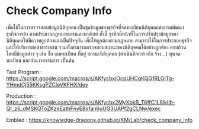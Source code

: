Check Company Info
================================

เพื่อใช้ในการตรวจสอบข้อมูลนิติบุคคล เป็นชุดข้อมูลของธุรกิจที่จดทะเบียนนิติบุคคลต่อกรมพัฒนาธุรกิจการค้า ตามประมวลกฎหมายแพ่งและพาณิชย์ ทั้งนี้ ธุรกิจมีหน้าที่ในการปรับปรุงข้อมูลของ นิติบุคคลให้มีความถูกต้องและเป็นปัจจุบัน เพื่อให้ถูกต้องตามกฎหมาย สามารถใช้ในการประกอบธุรกิจและให้บริการต่อสาธารณชน รวมทั้งสามารถตรวจสอบสถานะของนิติบุคคลได้อย่างถูกต้อง ครบถ้วน โดยมีข้อมูลต่าง ๆ เช่น ชื่อ เลขทะเบียน ที่อยู่ สถานะนิติบุคคล (ดำเนินกิจการ เลิก ร้าง...) ทุนจดทะเบียน และอำนาจกรรมการ เป็นต้น

Test Program : https://script.google.com/macros/s/AKfycbxjOcpUHCqKQG1RLOITg-YHmdCj55KKsgPZCIeVKFHX/dev

Production : https://script.google.com/macros/s/AKfycbx2MyXbkB_T6ffC1L8lkIlb-Qr_z6_dMSKQToZKzeEathFnyE8xfan6uUG3UAPf2gCLNw/exec

Embled : https://knowledge-dragons.github.io/KM/Lab/check_company_info
